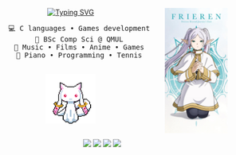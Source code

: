 <div align="center">
<img src="assets/frieren.jpeg" width="25%" height="25%" align="right"/>
  
[![Typing SVG](https://readme-typing-svg.demolab.com?font=Fira+Code&duration=3000&pause=250&color=FFFFFF&center=true&multiline=true&repeat=false&width=435&height=60&lines=Hi+hi;I'm+Oliver%2C+a+student+and+programmer)](https://git.io/typing-svg)
<br>
  <pre>
    💻 C languages • Games development
    📖 BSc Comp Sci @ QMUL
    💖 Music • Films • Anime • Games
    🎹 Piano • Programming • Tennis
  </pre>
  <img src="assets/kyubey.gif" align="center" width="100" height="100">
  <br> <br>
  
[![](https://img.shields.io/badge/LinkedIn-0072b1)](www.linkedin.com/in/oliverstaddon)
[![](https://img.shields.io/badge/LastFM-db1821)](https://www.last.fm/user/Blkberie)
[![](https://img.shields.io/badge/RateYourMusic-8bc5fa)](https://rateyourmusic.com/~Blkberie)
[![](https://img.shields.io/badge/MyAnimeList-5b76c0)](https://myanimelist.net/profile/Blkberie)
</div>
